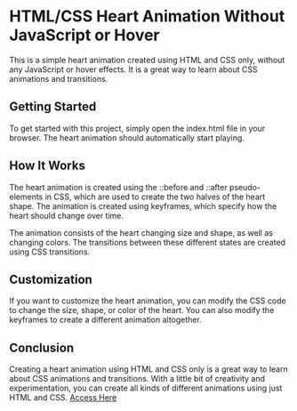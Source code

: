 # HTML/CSS Heart Animation Without JavaScript or Hover
This is a simple heart animation created using HTML and CSS only, without any JavaScript or hover effects. It is a great way to learn about CSS animations and transitions.

## Getting Started
To get started with this project, simply open the index.html file in your browser. The heart animation should automatically start playing.

## How It Works
The heart animation is created using the ::before and ::after pseudo-elements in CSS, which are used to create the two halves of the heart shape. The animation is created using keyframes, which specify how the heart should change over time.

The animation consists of the heart changing size and shape, as well as changing colors. The transitions between these different states are created using CSS transitions.

## Customization
If you want to customize the heart animation, you can modify the CSS code to change the size, shape, or color of the heart. You can also modify the keyframes to create a different animation altogether.

## Conclusion
Creating a heart animation using HTML and CSS only is a great way to learn about CSS animations and transitions. With a little bit of creativity and experimentation, you can create all kinds of different animations using just HTML and CSS. <a href="">Access Here</a>
